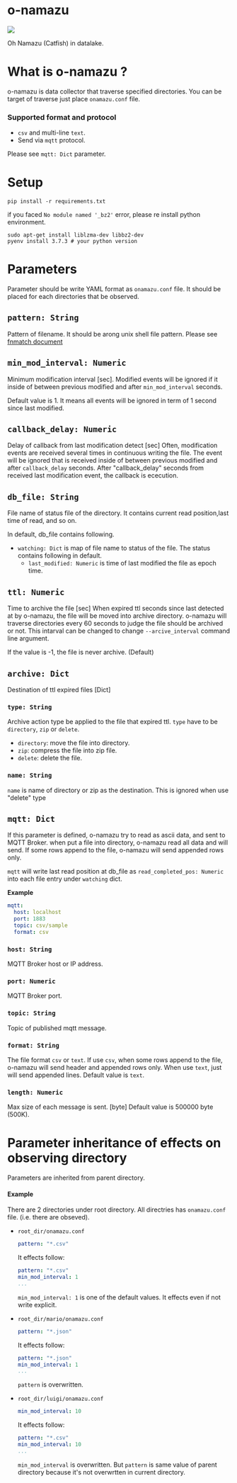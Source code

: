 # o-namazu
![](https://github.com/tac0x2a/o-namazu/workflows/Python%20Build/badge.svg)

Oh Namazu (Catfish) in datalake.

# What is o-namazu ?
o-namazu is data collector that traverse specified directories.
You can be target of traverse just place `onamazu.conf` file.

### Supported format and protocol
+ `csv` and multi-line `text`.
+ Send via `mqtt` protocol.

Please see `mqtt: Dict` parameter.


# Setup
```
pip install -r requirements.txt
```

if you faced `No module named '_bz2'` error, please re install python environment.
```
sudo apt-get install liblzma-dev libbz2-dev
pyenv install 3.7.3 # your python version
 ```


# Parameters
Parameter should be write YAML format as `onamazu.conf` file. It should be placed for each directories that be observed.

## `pattern: String`
Pattern of filename. It should be arong unix shell file pattern. Please see [fnmatch document](https://docs.python.org/3/library/fnmatch.html)

## `min_mod_interval: Numeric`
Minimum modification interval [sec].
Modified events will be ignored if it inside of between previous modified and after `min_mod_interval` seconds.

Default value is 1. It means all events will be ignored in term of 1 second since last modified.


## `callback_delay: Numeric`
Delay of callback from last modification detect [sec]
Often, modification events are received several times in continuous writing the file.
The event will be ignored that is received inside of between previous modified and after `callback_delay` seconds.
After "callback_delay" seconds from received last modification event, the callback is ececution.


## `db_file: String`
File name of status file of the directory.
It contains current read position,last time of read, and so on.

In default, db_file contains following.
+ `watching: Dict` is map of file name to status of the file. The status contains following in default.
  +  `last_modified: Numeric` is time of last modified the file as epoch time.


## `ttl: Numeric`
Time to archive the file [sec]
When expired ttl seconds since last detected at by o-namazu, the file will be moved into archive directory.
o-namazu will traverse directories every 60 seconds to judge the file should be archived or not. This intarval can be changed to change `--arcive_interval` command line argument.

If the value is -1, the file is never archive. (Default)

## `archive: Dict`
Destination of ttl expired files [Dict]

### `type: String`
Archive action type be applied to the file that expired ttl. `type` have to be `directory`, `zip` or `delete`.
+ `directory`: move the file into directory.
+ `zip`: compress the file into zip file.
+ `delete`: delete the file.

### `name: String`
`name` is name of directory or zip as the destination. This is ignored when use "delete" type


## `mqtt: Dict`
If this parameter is defined, o-namazu try to read as ascii data, and sent to MQTT Broker.
when put a file into directory, o-namazu read all data and will send. If some rows append to the file, o-namazu will send appended rows only.

`mqtt` will write last read position at db_file as `read_completed_pos: Numeric` into each file entry under `watching` dict.

**Example**
```yaml
mqtt:
  host: localhost
  port: 1883
  topic: csv/sample
  format: csv
```

### `host: String`
MQTT Broker host or IP address.

### `port: Numeric`
MQTT Broker port.

### `topic: String`
Topic of published mqtt message.

### `format: String`
The file format `csv` or `text`.
If use `csv`, when some rows append to the file, o-namazu will send header and appended rows only. When use `text`, just will send appended lines.
Default value is `text`.

### `length: Numeric`
Max size of each message is sent. [byte]
Default value is 500000 byte (500K).


# Parameter inheritance of effects on observing directory
Parameters are inherited from parent directory.

#### Example
There are 2 directories under root directory. All directries has `onamazu.conf` file. (i.e. there are obseved).

+ `root_dir/onamazu.conf`
  ```yaml
  pattern: "*.csv"
  ```

  It effects follow:
  ```yaml
  pattern: "*.csv"
  min_mod_interval: 1
  ...
  ```

  `min_mod_interval: 1` is one of the default values. It effects even if not write explicit.

+ `root_dir/mario/onamazu.conf`
  ```yaml
  pattern: "*.json"
  ```

  It effects follow:
  ```yaml
  pattern: "*.json"
  min_mod_interval: 1
  ...
  ```

  `pattern` is overwritten.


+ `root_dir/luigi/onamazu.conf`
  ```yaml
  min_mod_interval: 10
  ```

  It effects follow:
  ```yaml
  pattern: "*.csv"
  min_mod_interval: 10
  ...
  ```
  `min_mod_interval` is overwritten. But `pattern` is same value of parent directory because it's not overwrtten in current directory.
